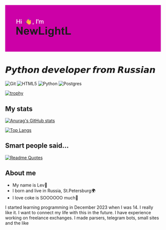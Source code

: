 <img src="header.png" alt="Hello World!">
<h1>𝙋𝙮𝙩𝙝𝙤𝙣 𝙙𝙚𝙫𝙚𝙡𝙤𝙥𝙚𝙧 𝙛𝙧𝙤𝙢 𝙍𝙪𝙨𝙨𝙞𝙖𝙣</h1>

![Git](https://img.shields.io/badge/git-%23F05033.svg?style=for-the-badge&logo=git&logoColor=white)
![HTML5](https://img.shields.io/badge/html5-%23E34F26.svg?style=for-the-badge&logo=html5&logoColor=white)
![Python](https://img.shields.io/badge/python-3670A0?style=for-the-badge&logo=python&logoColor=ffdd54)
![Postgres](https://img.shields.io/badge/postgres-%23316192.svg?style=for-the-badge&logo=postgresql&logoColor=white)

[![trophy](https://github-profile-trophy.vercel.app/?username=newlightl)](https://github.com/ryo-ma/github-profile-trophy)

<h2>My stats</h2>

[![Anurag's GitHub stats](https://github-readme-stats.vercel.app/api?username=newlightl&theme=dark)](https://github.com/anuraghazra/github-readme-stats) 

[![Top Langs](https://github-readme-stats.vercel.app/api/top-langs/?username=newlightl)](https://github.com/anuraghazra/github-readme-stats)

<h2>Smart people said...</h2>

[![Readme Quotes](https://quotes-github-readme.vercel.app/api?type=horizontal&theme=dark)](https://github.com/piyushsuthar/github-readme-quotes)

<h2>About me</h2>

- My name is Lev🦁
- I born and live in Russia, St.Petersburg🌍
- I love coke is SOOOOOO much🥤

I started learning programming in December 2023 when I was 14. I really like it. I want to connect my life with this in the future.
I have experience working on freelance exchanges. I made parsers, telegram bots, small sites and the like
